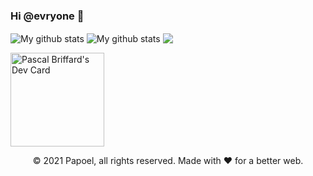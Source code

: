 ### Hi @evryone 👋

<img align="center" src="https://github-readme-streak-stats.herokuapp.com?user=Papoel&theme=vue-dark&hide_border=true&date_format=M%20j%5B%2C%20Y%5D" alt="My github stats" />

<img align="center" src="https://github-readme-stats.vercel.app/api?username=Papoel&show_icons=true&include_all_commits=true&theme=cobalt&hide_border=true" alt="My github stats" /> 

<img align="center" src="https://github-readme-stats.vercel.app/api/top-langs/?username=Papoel&layout=compact&theme=cobalt&hide_border=true" />

<!--
**Papoel/Papoel** is a ✨ _special_ ✨ repository because its `README.md` (this file) appears on your GitHub profile.

Here are some ideas to get you started:

- 🔭 I’m currently working on ...
- 🌱 I’m currently learning ...
- 👯 I’m looking to collaborate on ...
- 🤔 I’m looking for help with ...
- 💬 Ask me about ...
- 📫 How to reach me: ...
- 😄 Pronouns: ...
- ⚡ Fun fact: ...
-->

<a href="https://app.daily.dev/Papoel"><img src="https://api.daily.dev/devcards/cbb1051391754e29bffbcd8641a87f5c.png?r=q9r" width="150" alt="Pascal Briffard's Dev Card"/></a>

<!-- Footer -->
<p align="center"> © 2021 Papoel, all rights reserved. Made with ❤️ for a better web. </p>
